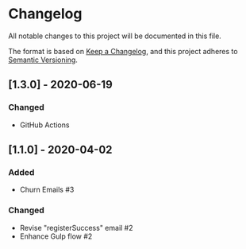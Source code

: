 # Changelog

All notable changes to this project will be documented in this file.

The format is based on [Keep a Changelog](https://keepachangelog.com/en/1.0.0/),
and this project adheres to [Semantic Versioning](https://semver.org/spec/v2.0.0.html).

## [1.3.0] - 2020-06-19

### Changed

- GitHub Actions

## [1.1.0] - 2020-04-02

### Added

- Churn Emails #3

### Changed

- Revise "registerSuccess" email #2
- Enhance Gulp flow #2
